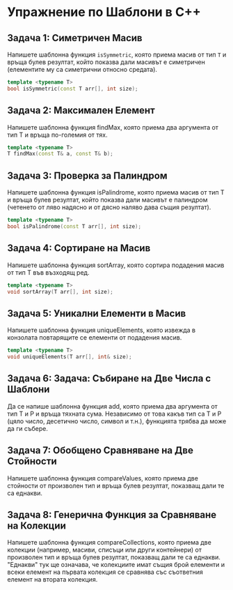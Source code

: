 # Упражнение по Шаблони в C++

## Задача 1: Симетричен Масив

Напишете шаблонна функция `isSymmetric`, която приема масив от тип `T` и връща булев резултат, който показва дали масивът е симетричен (елементите му са симетрични относно средата).

```cpp
template <typename T>
bool isSymmetric(const T arr[], int size);
```

## Задача 2: Максимален Елемент

Напишете шаблонна функция findMax, която приема два аргумента от тип T и връща по-големия от тях.

```cpp
template <typename T>
T findMax(const T& a, const T& b);
```

## Задача 3: Проверка за Палиндром

Напишете шаблонна функция isPalindrome, която приема масив от тип T и връща булев резултат, който показва дали масивът е палиндром (четенето от ляво надясно и от дясно наляво дава същия резултат).

```cpp
template <typename T>
bool isPalindrome(const T arr[], int size);
```

## Задача 4: Сортиране на Масив

Напишете шаблонна функция sortArray, която сортира подадения масив от тип T във възходящ ред.

```cpp
template <typename T>
void sortArray(T arr[], int size);
```

## Задача 5: Уникални Елементи в Масив

Напишете шаблонна функция uniqueElements, която извежда в конзолата повтарящите се елементи от подадения масив.

```cpp
template <typename T>
void uniqueElements(T arr[], int& size);
```

## Задача 6: Задача: Събиране на Две Числа с Шаблони

Да се напише шаблонна функция add, която приема два аргумента от тип T и P и връща тяхната сума. Независимо от това какъв тип са T и P (цяло число, десетично число, символ и т.н.), функцията трябва да може да ги събере.

## Задача 7: Обобщено Сравняване на Две Стойности

Напишете шаблонна функция compareValues, която приема две стойности от произволен тип и връща булев резултат, показващ дали те са еднакви.

## Задача 8: Генерична Функция за Сравняване на Колекции

Напишете шаблонна функция compareCollections, която приема две колекции (например, масиви, списъци или други контейнери) от произволен тип и връща булев резултат, показващ дали те са еднакви. "Еднакви" тук ще означава, че колекциите имат същия брой елементи и всеки елемент на първата колекция се сравнява със съответния елемент на втората колекция.
